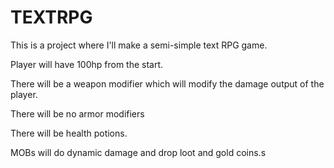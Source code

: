 # TEXTRPG

This is a project where I'll make a semi-simple text RPG game.


Player will have 100hp from the start. 

There will be a weapon modifier which will modify the damage output of the player.

There will be no armor modifiers

There will be health potions.

MOBs will do dynamic damage and drop loot and gold coins.s